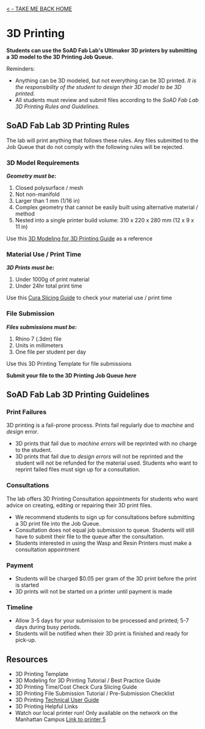 
[< - TAKE ME BACK HOME ](/README.md)

# 3D Printing

**Students can use the SoAD Fab Lab's Ultimaker 3D printers by submitting a 3D model to the 3D Printing Job Queue.**

Reminders:
* Anything can be 3D modeled, but not everything can be 3D printed. *It is the responsibility of the student to design their 3D model to be 3D printed.*
* All students must review and submit files according to the *SoAD Fab Lab 3D Printing Rules and Guidelines.* 

## SoAD Fab Lab 3D Printing Rules

The lab will print anything that follows these rules.  Any files submitted to the Job Queue that do not comply with the following rules will be rejected. 

### 3D Model Requirements

***Geometry must be:***
 
1. Closed polysurface / mesh
2. Not non-manifold
3. Larger than 1 mm (1/16 in)
4. Complex geometry that cannot be easily built using alternative material / method
5. Nested into a single printer build volume: 310 x 220 x 280 mm (12 x 9 x 11 in) 

Use this [3D Modeling for 3D Printing Guide](/Tutorials&Templates/README.md) as a reference
   
### Material Use / Print Time
 
***3D Prints must be:***

1. Under 1000g of print material
2. Under 24hr total print time

Use this  [Cura Slicing Guide](/Tutorials&Templates/README.md) to check your material use / print time
 
### File Submission

***Files submissions must be:***

1. Rhino 7 (.3dm) file
2. Units in millimeters
3. One file per student per day

Use this 3D Printing Template for file submissions

**Submit your file to the 3D Printing Job Queue _here_**
	
## SoAD Fab Lab 3D Printing Guidelines

### Print Failures

3D printing is a fail-prone process. Prints fail regularly due to *machine* and *design* error. 
* 3D prints that fail due to *machine errors* will be reprinted with no charge to the student.
* 3D prints that fail due to *design errors* will not be reprinted and the student will not be refunded for the material used. Students who want to reprint failed files must sign up for a consultation.

### Consultations

The lab offers 3D Printing Consultation appointments for students who want advice on creating, editing or repairing their 3D print files. 
* We recommend students to sign up for consultations before submitting a 3D print file into the Job Queue.
* Consultation does not equal job submission to queue. Students will still have to submit their file to the queue after the consultation.
* Students interested in using the Wasp and Resin Printers must  make a consultation appointment 

### Payment
* Students will be charged $0.05 per gram of the 3D print before the print is started
* 3D prints will not be started on a printer until payment is made

### Timeline
* Allow 3-5 days for your submission to be processed and printed; 5-7 days during busy periods.
* Students will be notified when their 3D print is finished and ready for pick-up. 

## Resources

* 3D Printing Template
* 3D Modeling for 3D Printing Tutorial / Best Practice Guide
* 3D Printing Time/Cost Check Cura Slicing Guide
* 3D Printing File Submission Tutorial / Pre-Submission Checklist
* 3D Printing [Technical User Guide](https://github.com/DigitalFabricationLab-NYIT-SoAD/resources/blob/main/UserGuides/3DPrinters.md)
* 3D Printing Helpful Links 
* Watch our local printer run!
	Only available on the network on the Manhattan Campus 
	[Link to printer 5](http://192.168.166.33/print_jobs)





